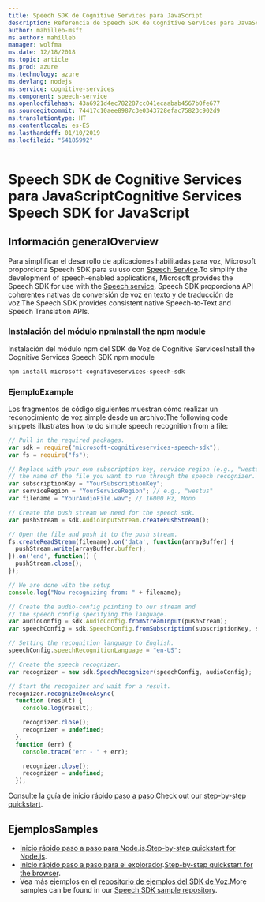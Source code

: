 ```yaml
---
title: Speech SDK de Cognitive Services para JavaScript
description: Referencia de Speech SDK de Cognitive Services para JavaScript
author: mahilleb-msft
ms.author: mahilleb
manager: wolfma
ms.date: 12/18/2018
ms.topic: article
ms.prod: azure
ms.technology: azure
ms.devlang: nodejs
ms.service: cognitive-services
ms.component: speech-service
ms.openlocfilehash: 43a6921d4ec782287cc041ecaabab4567b0fe677
ms.sourcegitcommit: 74417c10aee8987c3e0343728efac75823c902d9
ms.translationtype: HT
ms.contentlocale: es-ES
ms.lasthandoff: 01/10/2019
ms.locfileid: "54185992"
---
```

# <a name="cognitive-services-speech-sdk-for-javascript"></a><span data-ttu-id="134bb-103">Speech SDK de Cognitive Services para JavaScript</span><span class="sxs-lookup"><span data-stu-id="134bb-103">Cognitive Services Speech SDK for JavaScript</span></span>

## <a name="overview"></a><span data-ttu-id="134bb-104">Información general</span><span class="sxs-lookup"><span data-stu-id="134bb-104">Overview</span></span>

<span data-ttu-id="134bb-105">Para simplificar el desarrollo de aplicaciones habilitadas para voz, Microsoft proporciona Speech SDK para su uso con [Speech Service](https://aka.ms/csspeech).</span><span class="sxs-lookup"><span data-stu-id="134bb-105">To simplify the development of speech-enabled applications, Microsoft provides the Speech SDK for use with the [Speech service](https://aka.ms/csspeech).</span></span>
<span data-ttu-id="134bb-106">Speech SDK proporciona API coherentes nativas de conversión de voz en texto y de traducción de voz.</span><span class="sxs-lookup"><span data-stu-id="134bb-106">The Speech SDK provides consistent native Speech-to-Text and Speech Translation APIs.</span></span>

### <a name="install-the-npm-module"></a><span data-ttu-id="134bb-107">Instalación del módulo npm</span><span class="sxs-lookup"><span data-stu-id="134bb-107">Install the npm module</span></span>

<span data-ttu-id="134bb-108">Instalación del módulo npm del SDK de Voz de Cognitive Services</span><span class="sxs-lookup"><span data-stu-id="134bb-108">Install the Cognitive Services Speech SDK npm module</span></span>

```bash
npm install microsoft-cognitiveservices-speech-sdk
```

### <a name="example"></a><span data-ttu-id="134bb-109">Ejemplo</span><span class="sxs-lookup"><span data-stu-id="134bb-109">Example</span></span> 

<span data-ttu-id="134bb-110">Los fragmentos de código siguientes muestran cómo realizar un reconocimiento de voz simple desde un archivo:</span><span class="sxs-lookup"><span data-stu-id="134bb-110">The following code snippets illustrates how to do simple speech recognition from a file:</span></span>

```javascript 
// Pull in the required packages.
var sdk = require("microsoft-cognitiveservices-speech-sdk");
var fs = require("fs");

// Replace with your own subscription key, service region (e.g., "westus"), and
// the name of the file you want to run through the speech recognizer.
var subscriptionKey = "YourSubscriptionKey";
var serviceRegion = "YourServiceRegion"; // e.g., "westus"
var filename = "YourAudioFile.wav"; // 16000 Hz, Mono

// Create the push stream we need for the speech sdk.
var pushStream = sdk.AudioInputStream.createPushStream();

// Open the file and push it to the push stream.
fs.createReadStream(filename).on('data', function(arrayBuffer) {
  pushStream.write(arrayBuffer.buffer);
}).on('end', function() {
  pushStream.close();
});

// We are done with the setup
console.log("Now recognizing from: " + filename);

// Create the audio-config pointing to our stream and
// the speech config specifying the language.
var audioConfig = sdk.AudioConfig.fromStreamInput(pushStream);
var speechConfig = sdk.SpeechConfig.fromSubscription(subscriptionKey, serviceRegion);

// Setting the recognition language to English.
speechConfig.speechRecognitionLanguage = "en-US";

// Create the speech recognizer.
var recognizer = new sdk.SpeechRecognizer(speechConfig, audioConfig);

// Start the recognizer and wait for a result.
recognizer.recognizeOnceAsync(
  function (result) {
    console.log(result);

    recognizer.close();
    recognizer = undefined;
  },
  function (err) {
    console.trace("err - " + err);

    recognizer.close();
    recognizer = undefined;
  });
``` 

<span data-ttu-id="134bb-111">Consulte la [guía de inicio rápido paso a paso](/azure/cognitive-services/speech-service/quickstart-js-node).</span><span class="sxs-lookup"><span data-stu-id="134bb-111">Check out our [step-by-step quickstart](/azure/cognitive-services/speech-service/quickstart-js-node).</span></span>

## <a name="samples"></a><span data-ttu-id="134bb-112">Ejemplos</span><span class="sxs-lookup"><span data-stu-id="134bb-112">Samples</span></span>

* <span data-ttu-id="134bb-113">[Inicio rápido paso a paso para Node.js](/azure/cognitive-services/speech-service/quickstart-js-node).</span><span class="sxs-lookup"><span data-stu-id="134bb-113">[Step-by-step quickstart for Node.js](/azure/cognitive-services/speech-service/quickstart-js-node).</span></span>
* <span data-ttu-id="134bb-114">[Inicio rápido paso a paso para el explorador](/azure/cognitive-services/speech-service/quickstart-js-browser).</span><span class="sxs-lookup"><span data-stu-id="134bb-114">[Step-by-step quickstart for the browser](/azure/cognitive-services/speech-service/quickstart-js-browser).</span></span>
* <span data-ttu-id="134bb-115">Vea más ejemplos en el [repositorio de ejemplos del SDK de Voz](https://aka.ms/csspeech/samples).</span><span class="sxs-lookup"><span data-stu-id="134bb-115">More samples can be found in our [Speech SDK sample repository](https://aka.ms/csspeech/samples).</span></span>
